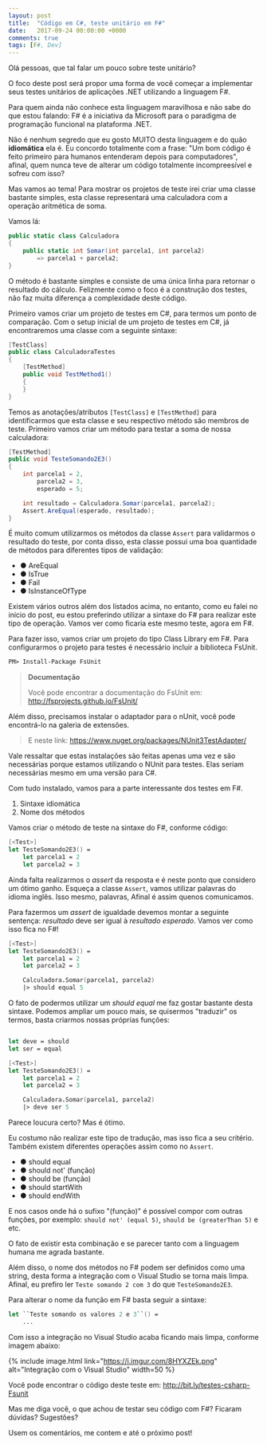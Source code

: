 ```yaml
---
layout: post
title:  "Código em C#, teste unitário em F#"
date:   2017-09-24 00:00:00 +0000
comments: true
tags: [F#, Dev]
---
```


Olá pessoas, que tal falar um pouco sobre teste unitário?

O foco deste post será propor uma forma de você começar a implementar seus testes unitários de aplicações .NET utilizando a linguagem F#.

Para quem ainda não conhece esta linguagem maravilhosa e não sabe do que estou falando: F# é a iniciativa da Microsoft para o paradigma de programação funcional na plataforma .NET.

Não é nenhum segredo que eu gosto MUITO desta linguagem e do quão **idiomática** ela é. Eu concordo totalmente com a frase: "Um bom código é feito primeiro para humanos entenderam depois para computadores", afinal, quem nunca teve de alterar um código totalmente incompreesível e sofreu com isso?

Mas vamos ao tema! Para mostrar os projetos de teste irei criar uma classe bastante simples, esta classe representará uma calculadora com a operação aritmética de soma.

Vamos lá:

``` csharp
public static class Calculadora
{
    public static int Somar(int parcela1, int parcela2)
        => parcela1 + parcela2;
}
```

O método é bastante simples e consiste de uma única linha para retornar o resultado do cálculo. Felizmente como o foco é a construção dos testes, não faz muita diferença a complexidade deste código.

Primeiro vamos criar um projeto de testes em C#, para termos um ponto de comparação. Com o setup inicial de um projeto de testes em C#, já encontraremos uma classe com a seguinte sintaxe:

``` csharp
[TestClass]
public class CalculadoraTestes
{
    [TestMethod]
    public void TestMethod1()
    {
    }
}
```

Temos as anotações/atributos `[TestClass]` e `[TestMethod]` para identificarmos que esta classe e seu respectivo método são membros de teste. Primeiro vamos criar um método para testar a soma de nossa calculadora:

``` csharp
[TestMethod]
public void TesteSomando2E3()
{
    int parcela1 = 2, 
        parcela2 = 3, 
        esperado = 5;

    int resultado = Calculadora.Somar(parcela1, parcela2);
    Assert.AreEqual(esperado, resultado);
}
```
É muito comum utilizarmos os métodos da classe `Assert` para validarmos o resultado do teste, por conta disso, esta classe possui uma boa quantidade de métodos para diferentes tipos de validação:

* ● AreEqual
* ● IsTrue
* ● Fail
* ● IsInstanceOfType

Existem vários outros além dos listados acima, no entanto, como eu falei no início do post, eu estou preferindo utilizar a sintaxe do F# para realizar este tipo de operação. Vamos ver como ficaria este mesmo teste, agora em F#.

Para fazer isso, vamos criar um projeto do tipo Class Library em F#. Para configurarmos o projeto para testes é necessário incluir a biblioteca FsUnit.

``` fsharp
PM> Install-Package FsUnit
```

> **Documentação**
> 
> Você pode encontrar a documentação do FsUnit em: http://fsprojects.github.io/FsUnit/

Além disso, precisamos instalar o adaptador para o nUnit, você pode encontrá-lo na galeria de extensões.

> E neste link: https://www.nuget.org/packages/NUnit3TestAdapter/

Vale ressaltar que estas instalações são feitas apenas uma vez e são necessárias porque estamos utilizando o NUnit para testes. Elas seriam necessárias mesmo em uma versão para C#.

Com tudo instalado, vamos para a parte interessante dos testes em F#.

1. Sintaxe idiomática
2. Nome dos métodos

Vamos criar o método de teste na sintaxe do F#, conforme código:
``` fsharp
[<Test>]
let TesteSomando2E3() =
    let parcela1 = 2
    let parcela2 = 3
```

Ainda falta realizarmos o *assert* da resposta e é neste ponto que considero um ótimo ganho. Esqueça a classe `Assert`, vamos utilizar palavras do idioma inglês. Isso mesmo, palavras, Afinal é assim quenos comunicamos.

Para fazermos um *assert* de igualdade devemos montar a seguinte sentença: *resultado* deve ser igual à *resultado esperado*. Vamos ver como isso fica no F#!

``` fsharp
[<Test>]
let TesteSomando2E3() =
    let parcela1 = 2
    let parcela2 = 3

    Calculadora.Somar(parcela1, parcela2)
    |> should equal 5
```

O fato de podermos utilizar um *should equal* me faz gostar bastante desta sintaxe. Podemos ampliar um pouco mais, se quisermos "traduzir" os termos, basta criarmos nossas próprias funções:

``` fsharp

let deve = should
let ser = equal

[<Test>]
let TesteSomando2E3() =
    let parcela1 = 2
    let parcela2 = 3

    Calculadora.Somar(parcela1, parcela2)
    |> deve ser 5
```
Parece loucura certo? Mas é ótimo.

Eu costumo não realizar este tipo de tradução, mas isso fica a seu critério. Também existem diferentes operações assim como no `Assert`.

* ● should equal
* ● should not' (função)
* ● should be (função)
* ● should startWith
* ● should endWith

E nos casos onde há o sufixo "(função)" é possível compor com outras funções, por exemplo:
`should not' (equal 5)`, `should be (greaterThan 5)` e etc.

O fato de existir esta combinação e se parecer tanto com a linguagem humana me agrada bastante.

Além disso, o nome dos métodos no F# podem ser definidos como uma string, desta forma a integração com o Visual Studio se torna mais limpa. Afinal, eu prefiro ler `Teste somando 2 com 3` do que `TesteSomando2E3`.

Para alterar o nome da função em F# basta seguir a sintaxe:

``` fsharp
let ``Teste somando os valores 2 e 3``() =
    ...
```

Com isso a integração no Visual Studio acaba ficando mais limpa, conforme imagem abaixo:

{% include image.html link="https://i.imgur.com/8HYXZEk.png" alt="Integração com o Visual Studio" width=50 %} 

Você pode encontrar o código deste teste em: http://bit.ly/testes-csharp-Fsunit

Mas me diga você, o que achou de testar seu código com F#?
Ficaram dúvidas?
Sugestões?

Usem os comentários, me contem e até o próximo post!